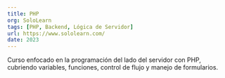 ```yaml
---
title: PHP
org: SoloLearn
tags: [PHP, Backend, Lógica de Servidor]
url: https://www.sololearn.com/
date: 2023
---
```


Curso enfocado en la programación del lado del servidor con PHP, cubriendo variables, funciones, control de flujo y manejo de formularios.
